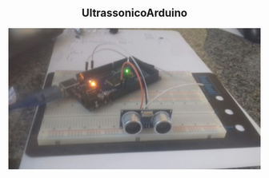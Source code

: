 
<h2 align="center"> UltrassonicoArduino </h2>

<p align="center">

  <img src="Ultrassonic.jpeg"> </img>

</p>
